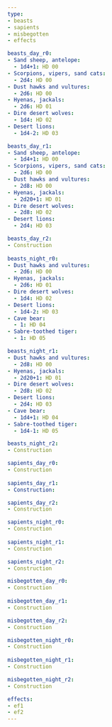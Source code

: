 ```yaml
---
type:
- beasts
- sapients
- misbegotten
- effects

beasts_day_r0:
- Sand sheep, antelope:
  - 1d4+1: HD 00
- Scorpions, vipers, sand cats:
  - 2d4: HD 00
- Dust hawks and vultures:
  - 2d6: HD 00
- Hyenas, jackals:
  - 2d6: HD 01
- Dire desert wolves:
  - 1d4: HD 02
- Desert lions:
  - 1d4-2: HD 03

beasts_day_r1:
- Sand sheep, antelope:
  - 1d4+1: HD 00
- Scorpions, vipers, sand cats:
  - 2d6: HD 00
- Dust hawks and vultures:
  - 2d8: HD 00
- Hyenas, jackals:
  - 2d20+1: HD 01
- Dire desert wolves:
  - 2d8: HD 02
- Desert lions:
  - 2d4: HD 03

beasts_day_r2:
- Construction
  
beasts_night_r0:
- Dust hawks and vultures:
  - 2d6: HD 00
- Hyenas, jackals:
  - 2d6: HD 01
- Dire desert wolves:
  - 1d4: HD 02
- Desert lions:
  - 1d4-2: HD 03
- Cave bear:
  - 1: HD 04
- Sabre-toothed tiger:
  - 1: HD 05

beasts_night_r1:
- Dust hawks and vultures:
  - 2d8: HD 00
- Hyenas, jackals:
  - 2d20+1: HD 01
- Dire desert wolves:
  - 2d8: HD 02
- Desert lions:
  - 2d4: HD 03
- Cave bear:
  - 1d4+1: HD 04
- Sabre-toothed tiger:
  - 1d4-1: HD 05

beasts_night_r2:
- Construction

sapients_day_r0:
- Construction
  
sapients_day_r1:
- Construction:

sapients_day_r2:
- Construction

sapients_night_r0:
- Construction
  
sapients_night_r1:
- Construction

sapients_night_r2:
- Construction

misbegotten_day_r0:
- Construction
  
misbegotten_day_r1:
- Construction

misbegotten_day_r2:
- Construction

misbegotten_night_r0:
- Construction
  
misbegotten_night_r1:
- Construction

misbegotten_night_r2:
- Construction

effects:
- ef1
- ef2
---
```

